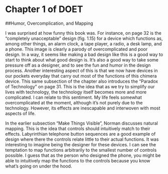 # Chapter 1 of DOET

##Humor, Overcomplication, and Mapping

I was surprised at how funny this book was. For instance, on page 32 is the “completely unacceptable” design (fig. 1.15) for a device which functions as, among other things, an alarm clock, a tape player, a radio, a desk lamp, and a phone. This image is clearly a parody of overcomplicated and poor design. In a way, it seems like making a bad design like this is a good way to start to think about what good design is. It’s also a good way to take some pressure off as a designer, and to see the fun and humor in the design process. Another interesting aspect of this is that we now have devices in our pockets everyday that carry out most of the functions of this chimera device. This same subsection of the chapter also introduces the “Paradox of Technology” on page 31. This is the idea that as we try to simplify our lives with technology, the technology itself becomes more and more complicated. I can relate to this sentiment. My life feels somewhat overcomplicated at the moment, although it’s not purely due to the technology. However, its effects are inescapable and interwoven with most aspects of life.

In the earlier subsection “Make Things Visible”, Norman discusses natural mapping. This is the idea that controls should intuitively match to their effects. Labyrinthian telephone button sequences are a good example of design where there the controls relate little to their actual functions. It was interesting to imagine being the designer for these devices. I can see the temptation to map functions arbitrarily to the smallest number of controls possible. I guess that as the person who designed the phone, you might be able to intuitively map the functions to the controls because you know what’s going on under the hood.
